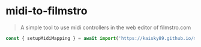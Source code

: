 # midi-to-filmstro

> A simple tool to use midi controllers in the web editor of filmstro.com

```js
const { setupMidiMapping } = await import('https://kaisky89.github.io/midi-to-filmstro/main.js')
```
